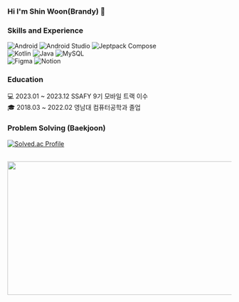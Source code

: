 ### Hi I'm Shin Woon(Brandy) :wave:

### Skills and Experience
![Android](https://img.shields.io/badge/Android-34A853.svg?&style=for-the-badge&logo=Android&logoColor=white)
![Android Studio](https://img.shields.io/badge/Android%20Studio-3DDC84.svg?&style=for-the-badge&logo=Android%20Studio&logoColor=white)
![Jeptpack Compose](https://img.shields.io/badge/Jetpack%20Compose-4285F4.svg?&style=for-the-badge&logo=Jetpack%20Compose&logoColor=white)   
![Kotlin](https://img.shields.io/badge/Kotlin-7F52FF.svg?&style=for-the-badge&logo=Kotlin&logoColor=white)
![Java](https://img.shields.io/badge/Java-3A75B0.svg?&style=for-the-badge&logo=openjdk&logoColor=white)
![MySQL](https://img.shields.io/badge/MySQL-4479A1.svg?&style=for-the-badge&logo=MySQL&logoColor=white)   
![Figma](https://img.shields.io/badge/Figma-F24E1E.svg?&style=for-the-badge&logo=Figma&logoColor=white)
![Notion](https://img.shields.io/badge/Notion-000000.svg?&style=for-the-badge&logo=Notion&logoColor=white)   

### Education
:computer:  2023.01 ~ 2023.12  SSAFY 9기 모바일 트랙 이수   
:mortar_board:  2018.03 ~ 2022.02  영남대 컴퓨터공학과 졸업   

### Problem Solving (Baekjoon)
[![Solved.ac Profile](http://mazassumnida.wtf/api/v2/generate_badge?boj=glowie)](https://solved.ac/glowie/)

<br>
<a href="https://github.com/devxb/gitanimals">
<img
  src="https://render.gitanimals.org/farms/ShinWoon"
  width="600"
  height="300"
/>
</a>
<!--
**ShinWoon/ShinWoon** is a ✨ _special_ ✨ repository because its `README.md` (this file) appears on your GitHub profile.

Here are some ideas to get you started:

- 🔭 I’m currently working on ...
- 🌱 I’m currently learning ...
- 👯 I’m looking to collaborate on ...
- 🤔 I’m looking for help with ...
-  💬 Ask me about ...
- 📫 How to reach me: ...
- 😄 Pronouns: ...
- ⚡ Fun fact: ...
-->
